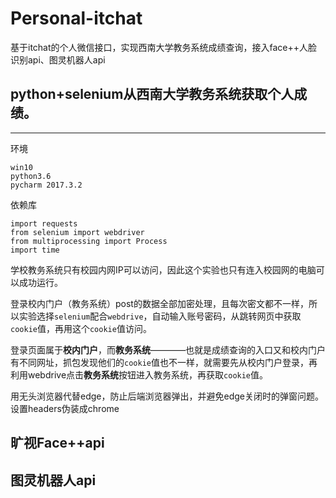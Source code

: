 # Personal-itchat
基于itchat的个人微信接口，实现西南大学教务系统成绩查询，接入face++人脸识别api、图灵机器人api
## python+selenium从西南大学教务系统获取个人成绩。
***
环境
```
win10
python3.6
pycharm 2017.3.2
```

依赖库
```
import requests
from selenium import webdriver
from multiprocessing import Process
import time
```

学校教务系统只有校园内网IP可以访问，因此这个实验也只有连入校园网的电脑可以成功运行。


登录校内门户（教务系统）post的数据全部加密处理，且每次密文都不一样，所以实验选择```selenium```配合```webdrive```，自动输入账号密码，从跳转网页中获取```cookie```值，再用这个```cookie```值访问。


登录页面属于**校内门户**，而**教务系统**————也就是成绩查询的入口又和校内门户有不同网址，抓包发现他们的```cookie```值也不一样，就需要先从校内门户登录，再利用webdrive点击**教务系统**按钮进入教务系统，再获取```cookie```值。

用无头浏览器代替edge，防止后端浏览器弹出，并避免edge关闭时的弹窗问题。设置headers伪装成chrome

## 旷视Face++api
## 图灵机器人api

